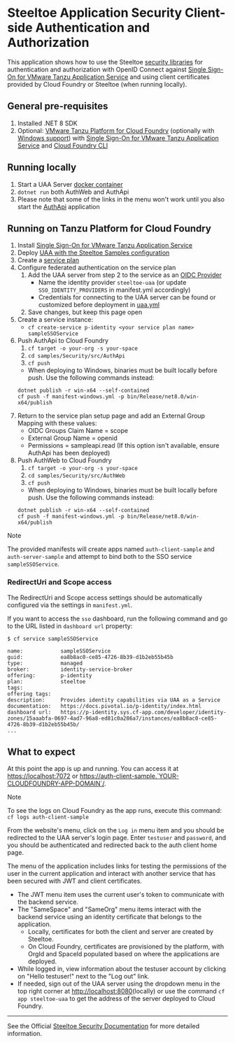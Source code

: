# Steeltoe Application Security Client-side Authentication and Authorization

This application shows how to use the Steeltoe [security libraries](https://docs.steeltoe.io/api/v3/security/) for authentication and authorization with OpenID Connect against [Single Sign-On for VMware Tanzu Application Service](https://docs.vmware.com/en/Single-Sign-On-for-VMware-Tanzu-Application-Service) and using client certificates provided by Cloud Foundry or Steeltoe (when running locally).

## General pre-requisites

1. Installed .NET 8 SDK
1. Optional: [VMware Tanzu Platform for Cloud Foundry](https://docs.vmware.com/en/VMware-Tanzu-Application-Service/index.html)
   (optionally with [Windows support](https://docs.vmware.com/en/VMware-Tanzu-Application-Service/6.0/tas-for-vms/concepts-overview.html))
   with [Single Sign-On for VMware Tanzu Application Service](https://docs.vmware.com/en/Single-Sign-On-for-VMware-Tanzu-Application-Service)
   and [Cloud Foundry CLI](https://docs.cloudfoundry.org/cf-cli/install-go-cli.html)

## Running locally

1. Start a UAA Server [docker container](https://github.com/SteeltoeOSS/Samples/blob/main/CommonTasks.md)
1. `dotnet run` both AuthWeb and AuthApi
1. Please note that some of the links in the menu won't work until you also start the [AuthApi](../AuthApi/README.md) application

## Running on Tanzu Platform for Cloud Foundry

1. Install [Single Sign-On for VMware Tanzu Application Service](https://docs.vmware.com/en/Single-Sign-On-for-VMware-Tanzu-Application-Service)
1. Deploy [UAA with the Steeltoe Samples configuration](https://github.com/SteeltoeOSS/Dockerfiles/tree/main/uaa-server#customizing-for-your-environment)
1. Create a [service plan](https://docs.vmware.com/en/Single-Sign-On-for-VMware-Tanzu-Application-Service/1.14/sso/GUID-manage-service-plans.html)
1. Configure federated authentication on the service plan
   1. Add the UAA server from step 2 to the service as an [OIDC Provider](https://docs.vmware.com/en/Single-Sign-On-for-VMware-Tanzu-Application-Service/1.14/sso/GUID-configure-external-id.html#config-ext-oidc)
      * Name the identity provider `steeltoe-uaa` (or update `SSO_IDENTITY_PROVIDERS` in manifest.yml accordingly)
      * Credentials for connecting to the UAA server can be found or customized before deployment in [uaa.yml](https://github.com/SteeltoeOSS/Dockerfiles/blob/main/uaa-server/uaa.yml#L124)
   1. Save changes, but keep this page open
1. Create a service instance:
   * `cf create-service p-identity <your service plan name> sampleSSOService`
1. Push AuthApi to Cloud Foundry
   1. `cf target -o your-org -s your-space`
   1. `cd samples/Security/src/AuthApi`
   1. `cf push`
     * When deploying to Windows, binaries must be built locally before push. Use the following commands instead:
     ```
     dotnet publish -r win-x64 --self-contained
     cf push -f manifest-windows.yml -p bin/Release/net8.0/win-x64/publish
     ```
1. Return to the service plan setup page and add an External Group Mapping with these values:
      * OIDC Groups Claim Name = scope
      * External Group Name = openid
      * Permissions = sampleapi.read (If this option isn't available, ensure AuthApi has been deployed)
1. Push AuthWeb to Cloud Foundry
   1. `cf target -o your-org -s your-space`
   1. `cd samples/Security/src/AuthWeb`
   1. `cf push`
     * When deploying to Windows, binaries must be built locally before push. Use the following commands instead:
     ```
     dotnet publish -r win-x64 --self-contained
     cf push -f manifest-windows.yml -p bin/Release/net8.0/win-x64/publish
     ```

> [!NOTE]
> The provided manifests will create apps named `auth-client-sample` and `auth-server-sample`
> and attempt to bind both to the SSO service `sampleSSOService`.

### RedirectUri and Scope access

The RedirectUri and Scope access settings should be automatically configured via the settings in `manifest.yml`.

If you want to access the `sso` dashboard, run the following command and go to the URL listed in `dashboard url` property:

```shell
$ cf service sampleSSOService

name:            sampleSSOService
guid:            ea8b8ac0-ce85-4726-8b39-d1b2eb55b45b
type:            managed
broker:          identity-service-broker
offering:        p-identity
plan:            steeltoe
tags:
offering tags:
description:     Provides identity capabilities via UAA as a Service
documentation:   https://docs.pivotal.io/p-identity/index.html
dashboard url:   https://p-identity.sys.cf-app.com/developer/identity-zones/15aaabfa-0697-4ad7-96a8-ed81c0a286a7/instances/ea8b8ac0-ce85-4726-8b39-d1b2eb55b45b/
...
```

## What to expect

At this point the app is up and running.  You can access it at <https://localhost:7072> or <https://auth-client-sample.`YOUR-CLOUDFOUNDRY-APP-DOMAIN`/>.

> [!NOTE]
> To see the logs on Cloud Foundry as the app runs, execute this command: `cf logs auth-client-sample`

From the website's menu, click on the `Log in` menu item and you should be redirected to the UAA server's login page. Enter `testuser` and `password`, and you should be authenticated and redirected back to the auth client home page.

The menu of the application includes links for testing the permissions of the user in the current application and interact with another service that has been secured with JWT and client certificates.

* The JWT menu item uses the current user's token to communicate with the backend service.
* The "SameSpace" and "SameOrg" menu items interact with the backend service using an identity certificate that belongs to the application.
   * Locally, certificates for both the client and server are created by Steeltoe.
   * On Cloud Foundry, certificates are provisioned by the platform, with OrgId and SpaceId populated based on where the applications are deployed.
* While logged in, view information about the testuser account by clicking on "Hello testuser!" next to the "Log out" link.
* If needed, sign out of the UAA server using the dropdown menu in the top right corner at <http://localhost:8080>(locally) or use the command `cf app steeltoe-uaa` to get the address of the server deployed to Cloud Foundry.

---

See the Official [Steeltoe Security Documentation](https://docs.steeltoe.io/api/v3/security/) for more detailed information.
